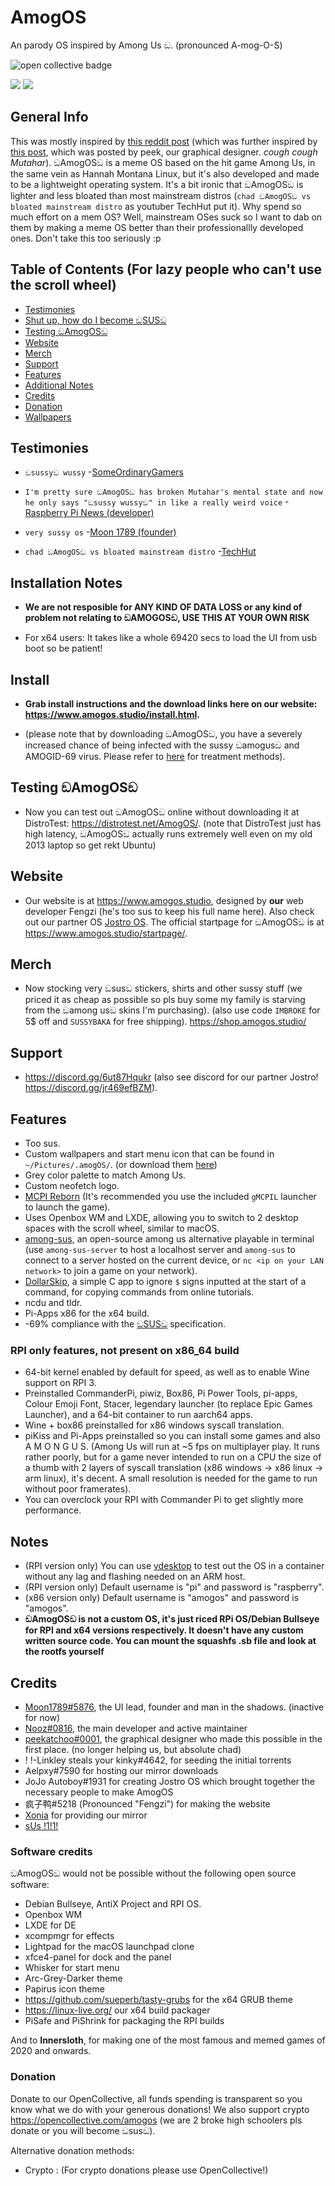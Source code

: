 # AmogOS
An parody OS inspired by Among Us ඞ. (pronounced A-mog-O-S)

<img alt="open collective badge" src="https://opencollective.com/amogos/tiers/just-wanna-help.svg?avatarHeight=65" />

<img src="https://i.postimg.cc/vmF8tTVH/120727498-ecfc5e00-c497-11eb-9f92-a1b99318fee1.png"/> <img src="https://i.postimg.cc/m2Ym9qXt/130533968-d797e83d-e643-4c62-9264-7d46c2b67b48.png"/>

## General Info

This was mostly inspired by 
[this reddit post](https://www.reddit.com/r/unixporn/comments/nhomed/cinnamon_amogos_is_complete_icon_art_idea_by_u/) 
(which was further inspired by [this post](https://www.reddit.com/r/linuxmint/comments/n9h7b4/amogos_custom_background_mint_x_grey_theme/),
 which was posted by peek, our graphical designer. *cough cough Mutahar*). ඞAmogOSඞ is a meme OS based
 on the hit game Among Us, in the same vein as Hannah Montana Linux, but it's also developed and made to be a 
lightweight operating system. It's a bit ironic that 
ඞAmogOSඞ is lighter and less bloated than most mainstream distros (`chad ඞAmogOSඞ vs bloated mainstream distro` 
as youtuber TechHut put it). Why spend so much effort on a mem OS? Well, mainstream OSes suck so I want to dab on them
 by making a meme OS better than their professionallly developed ones. Don't take this too seriously :p

## Table of Contents (For lazy people who can't use the scroll wheel)
- [Testimonies](#Testimonies)  
- [Shut up, how do I become ඞSUSඞ](#Install) <br>
- [Testing ඞAmogOSඞ](#Testing-ඞAmogOSඞ)  <br>
- [Website](#Website)  
- [Merch](#Merch)  
- [Support](#Support)  
- [Features](#Features)  
- [Additional Notes](#Notes)  
- [Credits](#Credits)  
- [Donation](#Donation)  
- [Wallpapers](https://github.com/Amog-OS/AmogOS-Wallpapers)  

## Testimonies

- `ඞsussyඞ wussy` -[SomeOrdinaryGamers](https://www.youtube.com/watch?v=ixLuhDxNktk)
  
- `I'm pretty sure ඞAmogOSඞ has broken Mutahar's mental state and now he only says "ඞsussy wussyඞ" in like a really weird voice` -[Raspberry Pi News (developer)](https://www.youtube.com/watch?v=jiQVuhNiTZ0)
  
- `very sussy os` -[Moon 1789 (founder)](https://www.youtube.com/watch?v=hkzYIwMYds8)
  
- `chad ඞAmogOSඞ vs bloated mainstream distro` -[TechHut](https://www.youtube.com/watch?v=ymYIJYb2hYI)  

## Installation Notes
- **We are not resposible for ANY KIND OF DATA LOSS or any kind of problem not relating to ඞAMOGOSඞ, USE THIS AT YOUR OWN RISK**

- For x64 users: It takes like a whole 69420 secs to load the UI from usb boot so be patient!

## Install
- **Grab install instructions and the download links here on our website: https://www.amogos.studio/install.html.**

- (please note that by downloading ඞAmogOSඞ, you have a severely increased chance of being infected with the sussy ඞamogusඞ and AMOGID-69 virus. Please refer to [here](https://www.youtube.com/watch?v=nFstpT_YTro) for treatment methods).

## Testing ඞAmogOSඞ
- Now you can test out ඞAmogOSඞ online without downloading it at DistroTest: https://distrotest.net/AmogOS/. (note that DistroTest just has high latency, ඞAmogOSඞ actually runs extremely well even on my old 2013 laptop so get rekt Ubuntu)

## Website
- Our website is at https://www.amogos.studio, designed by **our** web developer Fengzi (he's too sus to keep his full name here). Also check out our partner OS [Jostro OS](https://github.com/jostroOS/jostro). The official startpage for ඞAmogOSඞ is at https://www.amogos.studio/startpage/.

## Merch
- Now stocking very ඞsusඞ stickers, shirts and other sussy stuff (we priced it as cheap as possible so pls buy some my family is starving from the ඞamong usඞ skins I'm purchasing). (also use code `IMBROKE` for 5$ off and `SUSSYBAKA` for free shipping). 
https://shop.amogos.studio/

## Support
- https://discord.gg/6ut87Hqukr (also see discord for our partner Jostro! https://discord.gg/jr469efBZM).

## Features
- Too sus.
- Custom wallpapers and start menu icon that can be found in `~/Pictures/.amogOS/`. (or download them [here](https://github.com/Amog-OS/AmogOS-Wallpapers))
- Grey color palette to match Among Us.
- Custom neofetch logo.
- [MCPI Reborn](https://gitea.thebrokenrail.com/TheBrokenRail/minecraft-pi-reborn) (It's recommended you use the included `gMCPIL` launcher to launch the game).
- Uses Openbox WM and LXDE, allowing you to switch to 2 desktop spaces with the scroll wheel, similar to macOS.
- [among-sus](https://git.sr.ht/~martijnbraam/among-sus), an open-source among us alternative playable in terminal (use `among-sus-server` to host a localhost server and `among-sus` to connect to a server hosted on the current device, or `nc <ip on your LAN network>` to join a game on your network).
- [DollarSkip](https://github.com/CleanMachine1/DollarSkip), a simple C app to ignore `$` signs inputted at the start of a command, for copying commands from online tutorials.
- ncdu and tldr.
- Pi-Apps x86 for the x64 build.
- -69% compliance with the [ඞSUSඞ](https://en.m.wikipedia.org/wiki/Single_UNIX_Specification) specification.

### RPI only features, not present on x86_64 build
- 64-bit kernel enabled by default for speed, as well as to enable Wine support on RPI 3.
- Preinstalled CommanderPi, piwiz, Box86, Pi Power Tools, pi-apps, Colour Emoji Font, Stacer, legendary launcher (to replace Epic Games Launcher), and a 64-bit container to run aarch64 apps.
- Wine + box86 preinstalled for x86 windows syscall translation.
- piKiss and Pi-Apps preinstalled so you can install some games and also A M O N G U S.
(Among Us will run at ~5 fps on multiplayer play. It runs rather poorly, but for a game never intended to run on a CPU the size of a thumb with 2 layers of syscall translation (x86 windows -> x86 linux -> arm linux), it's decent. A small resolution is needed for the game to run without poor framerates).
- You can overclock your RPI with Commander Pi to get slightly more performance.

## Notes
- (RPI version only) You can use [vdesktop](https://github.com/Botspot/vdesktop) to test out the OS in a container without any lag and flashing needed on an ARM host.
- (RPI version only) Default username is "pi" and password is "raspberry".
- (x86 version only) Default username is "amogos" and password is "amogos".
- **ඞAmogOSඞ is not a custom OS, it's just riced RPi OS/Debian Bullseye for RPI and x64 versions respectively. It doesn't have any custom written source code. You can mount the squashfs .sb file and look at the rootfs yourself**

## Credits
- [Moon1789#5876](https://moon1789.github.io/), the UI lead, founder and man in the shadows. (inactive for now) 
- [Nooz#0816](https://www.youtube.com/channel/UCmp6JswV90SV5agNFGQuWkw), the main developer and active maintainer
- [peekatchoo#0001](https://www.reddit.com/u/_peekatchoo_), the graphical designer who made this possible in the first place. (no longer helping us, but absolute chad)
- ! !-Linkley steals your kinky#4642, for seeding the initial torrents
- Aelpxy#7590 for hosting our mirror downloads
- JoJo Autoboy#1931 for creating Jostro OS which brought together the necessary people to make AmogOS
- 疯子鸭#5218 (Pronounced "Fengzi") for making the website
- [Xonia](https://xoniaapp.com/) for providing our mirror
- [sUs !1!1!](https://media.discordapp.net/attachments/836822984110899261/929825908263620638/SPOILER_lol.jpg)

### Software credits
ඞAmogOSඞ would not be possible without the following open source software:

- Debian Bullseye, AntiX Project and RPI OS.
- Openbox WM  
- LXDE for DE  
- xcompmgr for effects  
- Lightpad for the macOS launchpad clone
- xfce4-panel for dock and the panel
- Whisker for start menu
- Arc-Grey-Darker theme
- Papirus icon theme
- https://github.com/sueperb/tasty-grubs for the x64 GRUB theme  
- https://linux-live.org/ our x64 build packager
- PiSafe and PiShrink for packaging the RPI builds  

And to **Innersloth**, for making one of the most famous and memed games of 2020 and onwards.  

### Donation
Donate to our OpenCollective, all funds spending is transparent so you know what we do with your generous donations! We also support crypto https://opencollective.com/amogos (we are 2 broke high schoolers pls donate or you will become ඞsusඞ).

Alternative donation methods:
- Crypto : (For crypto donations please use OpenCollective!)
